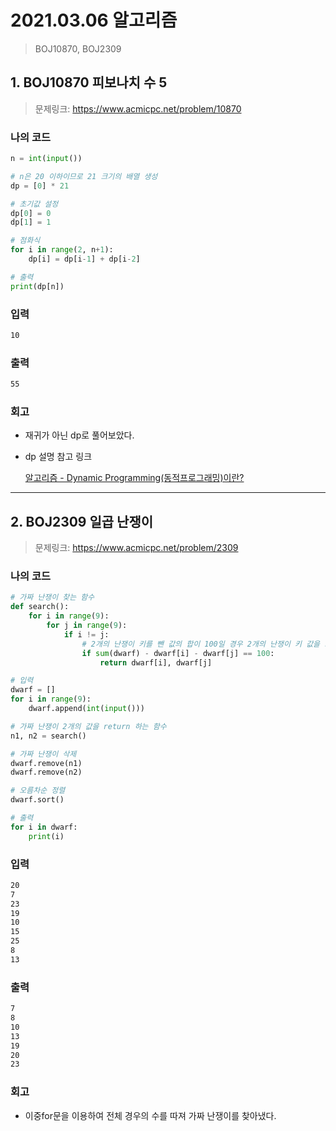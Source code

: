 # 2021.03.06 알고리즘

> BOJ10870, BOJ2309





## 1. BOJ10870 피보나치 수 5

> 문제링크: https://www.acmicpc.net/problem/10870

### 나의 코드

```python
n = int(input())

# n은 20 이하이므로 21 크기의 배열 생성
dp = [0] * 21

# 초기값 설정
dp[0] = 0
dp[1] = 1

# 점화식
for i in range(2, n+1):
    dp[i] = dp[i-1] + dp[i-2]

# 출력
print(dp[n])
```

### 입력

```bash
10
```

### 출력

```bash
55
```

### 회고

- 재귀가 아닌 dp로 풀어보았다.

- dp 설명 참고 링크

  [알고리즘 - Dynamic Programming(동적프로그래밍)이란?](https://galid1.tistory.com/507)

---



## 2. BOJ2309 일곱 난쟁이

> 문제링크: https://www.acmicpc.net/problem/2309



### 나의 코드

```python
# 가짜 난쟁이 찾는 함수
def search():
    for i in range(9):
        for j in range(9):
            if i != j:
                # 2개의 난쟁이 키를 뺀 값의 합이 100일 경우 2개의 난쟁이 키 값을 return
                if sum(dwarf) - dwarf[i] - dwarf[j] == 100:
                    return dwarf[i], dwarf[j]

# 입력
dwarf = []
for i in range(9):
    dwarf.append(int(input()))

# 가짜 난쟁이 2개의 값을 return 하는 함수
n1, n2 = search()

# 가짜 난쟁이 삭제
dwarf.remove(n1)
dwarf.remove(n2)

# 오름차순 정렬
dwarf.sort()

# 출력
for i in dwarf:
    print(i)
```



### 입력

```bash
20
7
23
19
10
15
25
8
13
```

### 출력

```bash
7
8
10
13
19
20
23
```



### 회고

- 이중for문을 이용하여 전체 경우의 수를 따져 가짜 난쟁이를 찾아냈다.
